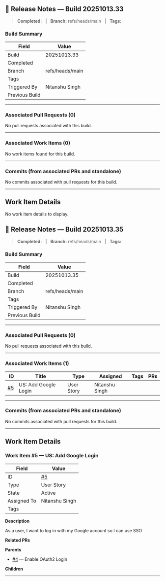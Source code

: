 ## 🚀 Release Notes — Build 20251013.33

> **Completed:**  &nbsp;&nbsp;|&nbsp;&nbsp; **Branch:** refs/heads/main &nbsp;&nbsp;|&nbsp;&nbsp; **Tags:** 

### Build Summary
| Field | Value |
|---|---|
| Build | 20251013.33 |
| Completed |  |
| Branch | refs/heads/main |
| Tags |  |
| Triggered By | Nitanshu Singh |
| Previous Build |  |

---

### Associated Pull Requests (0)
No pull requests associated with this build.

---

### Associated Work Items (0)
No work items found for this build.

---

### Commits (from associated PRs and standalone)
No commits associated with pull requests for this build.

---

## Work Item Details
No work item details to display.
## 🚀 Release Notes — Build 20251013.35

> **Completed:**  &nbsp;&nbsp;|&nbsp;&nbsp; **Branch:** refs/heads/main &nbsp;&nbsp;|&nbsp;&nbsp; **Tags:** 

### Build Summary
| Field | Value |
|---|---|
| Build | 20251013.35 |
| Completed |  |
| Branch | refs/heads/main |
| Tags |  |
| Triggered By | Nitanshu Singh |
| Previous Build |  |

---

### Associated Pull Requests (0)
No pull requests associated with this build.

---

### Associated Work Items (1)
| ID | Title | Type | Assigned | Tags | PRs |
|---:|---|---|---|---|---|
| [#5]() | US: Add Google Login | User Story | Nitanshu Singh |  |  |

---

### Commits (from associated PRs and standalone)
No commits associated with pull requests for this build.

---

## Work Item Details
### Work Item #5 — US: Add Google Login

| Field | Value |
|---|---|
| ID | [#5]() |
| Type | User Story |
| State | Active |
| Assigned To | Nitanshu Singh |
| Tags |  |

**Description**

<div>As a user, I want to log in with my Google account so I can use SSO<br> </div>

**Related PRs**

**Parents**
- [#4](https://dev.azure.com/ShruBookStore/4c0777d8-d151-45ae-810e-e640e143e174/_workitems/edit/4) — Enable OAuth2 Login

**Children**

---
